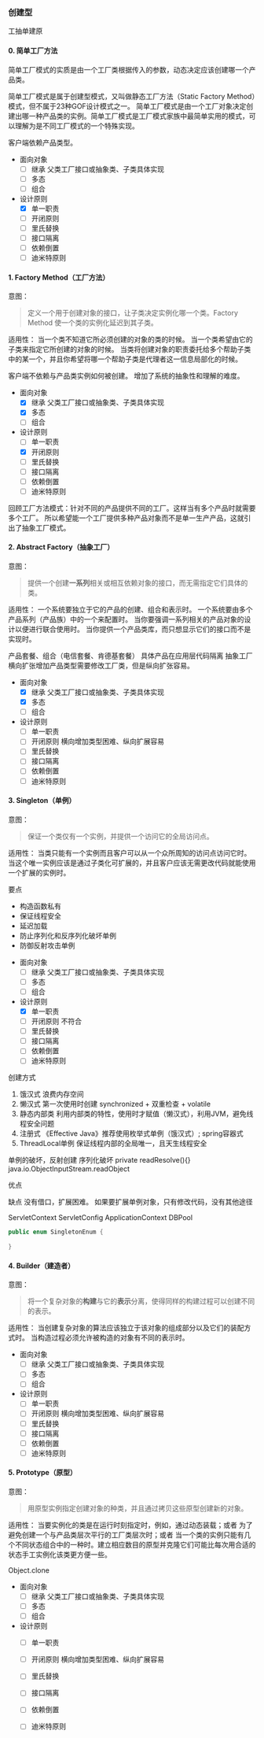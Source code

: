 ### 创建型

工抽单建原

#### 0. 简单工厂方法

简单工厂模式的实质是由一个工厂类根据传入的参数，动态决定应该创建哪一个产品类。

简单工厂模式是属于创建型模式，又叫做静态工厂方法（Static Factory Method）模式，但不属于23种GOF设计模式之一。
简单工厂模式是由一个工厂对象决定创建出哪一种产品类的实例。简单工厂模式是工厂模式家族中最简单实用的模式，可以理解为是不同工厂模式的一个特殊实现。

客户端依赖产品类型。

- 面向对象
  - [ ] 继承 父类工厂接口或抽象类、子类具体实现
  - [ ] 多态
  - [ ] 组合
- 设计原则
  - [x] 单一职责
  - [ ] 开闭原则
  - [ ] 里氏替换
  - [ ] 接口隔离
  - [ ] 依赖倒置
  - [ ] 迪米特原则

#### 1. Factory Method（工厂方法）

意图：
> 定义一个用于创建对象的接口，让子类决定实例化哪一个类。Factory Method 使一个类的实例化延迟到其子类。

适用性：
当一个类不知道它所必须创建的对象的类的时候。
当一个类希望由它的子类来指定它所创建的对象的时候。
当类将创建对象的职责委托给多个帮助子类中的某一个，并且你希望将哪一个帮助子类是代理者这一信息局部化的时候。

客户端不依赖与产品类实例如何被创建。
增加了系统的抽象性和理解的难度。

- 面向对象
  - [x] 继承 父类工厂接口或抽象类、子类具体实现
  - [x] 多态
  - [ ] 组合
- 设计原则
  - [ ] 单一职责
  - [x] 开闭原则
  - [ ] 里氏替换
  - [ ] 接口隔离
  - [ ] 依赖倒置
  - [ ] 迪米特原则

回顾工厂方法模式：针对不同的产品提供不同的工厂。这样当有多个产品时就需要多个工厂。
所以希望能一个工厂提供多种产品对象而不是单一生产产品，这就引出了抽象工厂模式。


#### 2. Abstract Factory（抽象工厂）

意图：
> 提供一个创建**一系列**相关或相互依赖对象的接口，而无需指定它们具体的类。 

适用性：
一个系统要独立于它的产品的创建、组合和表示时。
一个系统要由多个产品系列（产品族）中的一个来配置时。
当你要强调一系列相关的产品对象的设计以便进行联合使用时。
当你提供一个产品类库，而只想显示它们的接口而不是实现时。

产品套餐、组合（电信套餐、肯德基套餐）
具体产品在应用层代码隔离
抽象工厂横向扩张增加产品类型需要修改工厂类，但是纵向扩张容易。

- 面向对象
  - [x] 继承 父类工厂接口或抽象类、子类具体实现
  - [x] 多态
  - [ ] 组合
- 设计原则
  - [ ] 单一职责
  - [ ] 开闭原则 横向增加类型困难、纵向扩展容易
  - [ ] 里氏替换
  - [ ] 接口隔离
  - [ ] 依赖倒置
  - [ ] 迪米特原则

#### 3. Singleton（单例）

意图：
> 保证一个类仅有一个实例，并提供一个访问它的全局访问点。

适用性：
当类只能有一个实例而且客户可以从一个众所周知的访问点访问它时。
当这个唯一实例应该是通过子类化可扩展的，并且客户应该无需更改代码就能使用一个扩展的实例时。

要点
* 构造函数私有
* 保证线程安全
* 延迟加载
* 防止序列化和反序列化破坏单例
* 防御反射攻击单例

- 面向对象
  - [ ] 继承 父类工厂接口或抽象类、子类具体实现
  - [ ] 多态
  - [ ] 组合
- 设计原则
  - [x] 单一职责
  - [ ] 开闭原则 不符合
  - [ ] 里氏替换
  - [ ] 接口隔离
  - [ ] 依赖倒置
  - [ ] 迪米特原则

创建方式
1. 饿汉式 浪费内存空间
2. 懒汉式 第一次使用时创建 synchronized + 双重检查 + volatile
3. 静态内部类 利用内部类的特性，使用时才赋值（懒汉式），利用JVM，避免线程安全问题
4. 注册式  《Effective Java》推荐使用枚举式单例（饿汉式）; spring容器式
5. ThreadLocal单例 保证线程内部的全局唯一，且天生线程安全

单例的破坏，反射创建
序列化破坏 private readResolve(){} java.io.ObjectInputStream.readObject  

优点

缺点
没有借口，扩展困难。
如果要扩展单例对象，只有修改代码，没有其他途径

ServletContext
ServletConfig
ApplicationContext
DBPool

```java
public enum SingletonEnum {
    
}
```

#### 4. Builder（建造者）

意图：
> 将一个复杂对象的**构建**与它的**表示**分离，使得同样的构建过程可以创建不同的表示。

适用性：
当创建复杂对象的算法应该独立于该对象的组成部分以及它们的装配方式时。
当构造过程必须允许被构造的对象有不同的表示时。

- 面向对象
  - [ ] 继承 父类工厂接口或抽象类、子类具体实现
  - [ ] 多态
  - [ ] 组合
- 设计原则
  - [ ] 单一职责
  - [ ] 开闭原则 横向增加类型困难、纵向扩展容易
  - [ ] 里氏替换
  - [ ] 接口隔离
  - [ ] 依赖倒置
  - [ ] 迪米特原则

#### 5. Prototype（原型）

意图：
> 用原型实例指定创建对象的种类，并且通过拷贝这些原型创建新的对象。

适用性：
当要实例化的类是在运行时刻指定时，例如，通过动态装载；或者
为了避免创建一个与产品类层次平行的工厂类层次时；或者
当一个类的实例只能有几个不同状态组合中的一种时。建立相应数目的原型并克隆它们可能比每次用合适的状态手工实例化该类更方便一些。

Object.clone

- 面向对象
  - [ ] 继承 父类工厂接口或抽象类、子类具体实现
  - [ ] 多态
  - [ ] 组合
- 设计原则
  - [ ] 单一职责
  - [ ] 开闭原则 横向增加类型困难、纵向扩展容易
  - [ ] 里氏替换
  - [ ] 接口隔离
  - [ ] 依赖倒置
  - [ ] 迪米特原则



